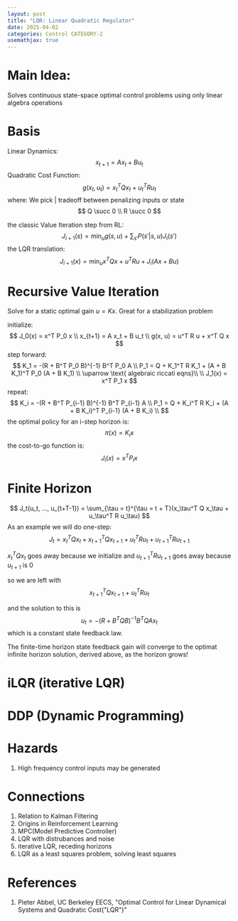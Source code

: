 ```yaml
---
layout: post
title: "LQR: Linear Quadratic Regulator"
date: 2025-04-02
categories: Control CATEGORY-2
usemathjax: true
---
```


# Main Idea:
Solves continuous state-space optimal control problems using only linear algebra operations

# Basis
Linear Dynamics:
$$
x_{t+1}= A x_{t} + B u_t
$$
Quadratic Cost Function:
$$ g(x_t, u_t) = x_t^T Q x_t + u_t^T R u_t$$
where:
We pick | tradeoff between penalizing inputs or state
$$
Q \succ 0 \\
R \succ 0
$$

the classic Value Iteration step from RL:
$$J_{i+1}(s) = \min_u g(s,u) + \sum_{s'}P(s'|s,u)J_i(s')$$
the LQR translation:
$$ J_{i+1}(x) = \min_u x^T Q x + u^T R u + J_i(Ax + Bu)$$

# Recursive Value Iteration
Solve for a static optimal gain $u = K x$. Great for a stabilization problem

initialize:
$$ 
J_0(x) = x^T P_0 x \\
x_{t+1} = A x_t + B u_t \\
g(x, u) = u^T R u + x^T Q x
$$
step forward:
$$
K_1 = -(R + B^T P_0 B)^{-1} B^T P_0 A \\
P_1 = Q + K_1^T R K_1 + (A + B K_1)^T P_0 (A + B K_1) \\
\uparrow \text{  algebraic riccati eqns}\\
\\
J_1(x) = x^T P_1 x 
$$
repeat:
$$
K_i = -(R + B^T P_{i-1} B)^{-1} B^T P_{i-1} A \\
P_1 = Q + K_i^T R K_i + (A + B K_i)^T P_{i-1} (A + B K_i) \\
$$
the optimal policy for an i-step horizon is:
$$
\pi (x) = K_i x
$$
the cost-to-go function is:
$$ J_i(x) = x^T P_i x $$

# Finite Horizon
$$
J_t(u_t, ..., u_{t+T-1}) = \sum_{\tau = t}^{\tau = t + T}(x_\tau^T Q x_\tau + u_\tau^T R u_\tau)
$$
As an example we will do one-step:
$$
J_t = x_t^T Q x_t + x_{t+1}^T Q x_{t+1} + u_t^T R u_t + u_{t+1}^T R u_{t+1}
$$

$x_t^T Q x_t$ goes away because we initialize and $u_{t+1}^T R u_{t+1}$ goes away because $u_{t+1}$ is 0

so we are left with
$$
x_{t+1}^T Q x_{t+1} + u_t^T R u_t
$$

and the solution to this is
$$
u_t = -(R + B^T Q B)^{-1} B^T Q A x_t
$$
which is a constant state feedback law.

The finite-time horizon state feedback gain will converge to the optimat infinite horizon solution, derived above, as the horizon grows!

# iLQR (iterative LQR)

# DDP (Dynamic Programming)

# Hazards
1. High frequency control inputs may be generated

# Connections
1. Relation to Kalman Filtering
2. Origins in Reinforcement Learning
3. MPC(Model Predictive Controller)
4. LQR with distrubances and noise
5. iterative LQR, receding horizons
6. LQR as a least squares problem, solving least squares

# References
1. Pieter Abbel, UC Berkeley EECS, "Optimal Control for Linear Dynamical Systems and Quadratic Cost("LQR")"